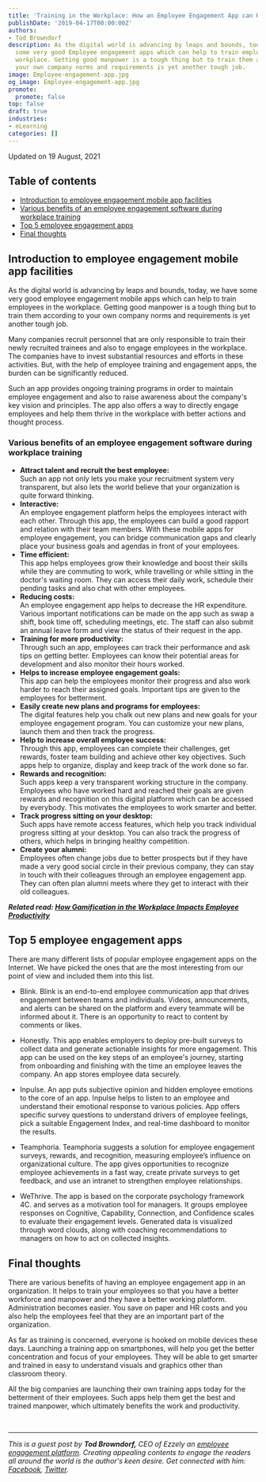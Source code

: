 ```yaml
---
title: 'Training in the Workplace: How an Employee Engagement App can Help'
publishDate: '2019-04-17T00:00:00Z'
authors:
- Tod Browndorf
description: As the digital world is advancing by leaps and bounds, today, we have
  some very good Employee engagement apps which can help to train employees in the
  workplace. Getting good manpower is a tough thing but to train them according to
  your own company norms and requirements is yet another tough job.
image: Employee-engagement-app.jpg
og_image: Employee-engagement-app.jpg
promote:
  promote: false
top: false
draft: true
industries:
- eLearning
categories: []
---
```

Updated on 19 August, 2021
<h2>Table of contents</h2>
<ul>
 <li><a href="#introduction">Introduction to employee engagement mobile app facilities</a></li>
 <li><a href="#benefits">Various benefits of an employee engagement software during workplace training</a></li>
 <li><a href="#top-5">Top 5 employee engagement apps</a></li>
 <li><a href="#summary">Final thoughts</a>
</ul>

<a name="introduction"></a>
## Introduction to employee engagement mobile app facilities

As the digital world is advancing by leaps and bounds, today, we have some very good employee engagement mobile apps which can help to train employees in the workplace. Getting good manpower is a tough thing but to train them according to your own company norms and requirements is yet another tough job.

Many companies recruit personnel that are only responsible to train their newly recruited trainees and also to engage employees in the workplace. The companies have to invest substantial resources and efforts in these activities. But, with the help of employee training and engagement apps, the burden can be significantly reduced.

Such an app provides ongoing training programs in order to maintain employee engagement and also to raise awareness about the company's key vision and principles. The app also offers a way to directly engage employees and help them thrive in the workplace with better actions and thought process.

<a name="benefits"></a>
### Various benefits of an employee engagement software during workplace training

* **Attract talent and recruit the best employee:** <br />
Such an app not only lets you make your recruitment system very transparent, but also lets the world believe that your organization is quite forward thinking.
* **Interactive:** <br />
An employee engagement platform helps the employees interact with each other. Through this app, the employees can build a good rapport and relation with their team members. With these mobile apps for employee engagement, you can bridge communication gaps and clearly place your business goals and agendas in front of your employees.
* **Time efficient:** <br />
This app helps employees grow their knowledge and boost their skills while they are commuting to work, while travelling or while sitting in the doctor's waiting room. They can access their daily work, schedule their pending tasks and also chat with other employees.
* **Reducing costs:** <br />
An employee engagement app helps to decrease the HR expenditure. Various important notifications can be made on the app such as swap a shift, book time off, scheduling meetings, etc. The staff can also submit an annual leave form and view the status of their request in the app.
* **Training for more productivity:** <br />
Through such an app, employees can track their performance and ask tips on getting better. Employees can know their potential areas for development and also monitor their hours worked.
* **Helps to increase employee engagement goals:** <br />
This app can help the employees monitor their progress and also work harder to reach their assigned goals. Important tips are given to the employees for betterment.
* **Easily create new plans and programs for employees:** <br />
The digital features help you chalk out new plans and new goals for your employee engagement program. You can customize your new plans, launch them and then track the progress.
* **Help to increase overall employee success:** <br />
Through this app, employees can complete their challenges, get rewards, foster team building and achieve other key objectives. Such apps help to organize, display and keep track of the work done so far.
* **Rewards and recognition:** <br />
Such apps keep a very transparent working structure in the company. Employees who have worked hard and reached their goals are given rewards and recognition on this digital platform which can be accessed by everybody. This motivates the employees to work smarter and better.
* **Track progress sitting on your desktop:** <br />
Such apps have remote access features, which help you track individual progress sitting at your desktop. You can also track the progress of others, which helps in bringing healthy competition.
* **Create your alumni:** <br />
Employees often change jobs due to better prospects but if they have made a very good social circle in their previous company, they can stay in touch with their colleagues through an employee engagement app. They can often plan alumni meets where they get to interact with their old colleagues.

***Related read: [How Gamification in the Workplace Impacts Employee Productivity](https://anadea.info/blog/how-gamification-in-the-workplace-impacts-employee-productivity)***

<a name="top-5"></a>
## Top 5 employee engagement apps
 There are many different lists of popular employee engagement apps on the Internet. We have picked the ones that are the most interesting from our point of view and included them into this list.

 * Blink.
 Blink is an end-to-end employee communication app that drives engagement between teams and individuals. Videos, announcements, and alerts can be shared on the platform and every teammate will be informed about it. There is an opportunity to react to content by comments or likes.

* Honestly.
This app enables employers to deploy pre-built surveys to collect data and generate actionable insights for more engagement. This app can be used on the key steps of an employee's journey, starting from onboarding and finishing with the time an employee leaves the company. An app stores employee data securely.

* Inpulse.
An app puts subjective opinion and hidden employee emotions to the core of an app. Inpulse helps to listen to an employee and understand their emotional response to various policies. App offers specific survey questions to understand drivers of employee feelings, pick a suitable Engagement Index, and real-time dashboard to monitor the results.

* Teamphoria.
Teamphoria suggests a solution for employee engagement surveys, rewards, and recognition, measuring employee’s influence on organizational culture. The app gives opportunities to recognize employee achievements in a fast way, create private surveys to get feedback, and use an intranet to strengthen employee relationships.

* WeThrive.
The app is based on the corporate psychology framework 4C. and serves as a motivation tool for managers. It groups employee responses on Cognitive, Capability, Connection, and Confidence scales to evaluate their engagement levels. Generated data is visualized through word clouds, along with coaching recommendations to managers on how to act on collected insights.


<a name="summary"></a>
## Final thoughts

There are various benefits of having an employee engagement app in an organization. It helps to train your employees so that you have a better workforce and manpower and they have a better working platform. Administration becomes easier. You save on paper and HR costs and you also help the employees feel that they are an important part of the organization.

As far as training is concerned, everyone is hooked on mobile devices these days. Launching a training app on smartphones, will help you get the better concentration and focus of your employees. They will be able to get smarter and trained in easy to understand visuals and graphics other than classroom theory.

All the big companies are launching their own training apps today for the betterment of their employees. Such apps help them get the best and trained manpower, which ultimately benefits the work and productivity.

<br />

---
*This is a guest post by **Tod Browndorf,** CEO of Ezzely an <a href="https://blog.ezzely.com/how-ezzely-stacks-up-to-other-employee-engagement-apps/" target="_blank">employee engagement platform</a>. Creating appealing contents to engage the readers all around the world is the author's keen desire. Get connected with him: <a href="https://www.facebook.com/ezzelyapp" target="_blank">Facebook</a>, <a href="https://twitter.com/ezzelyapp" target="_blank">Twitter</a>.*
